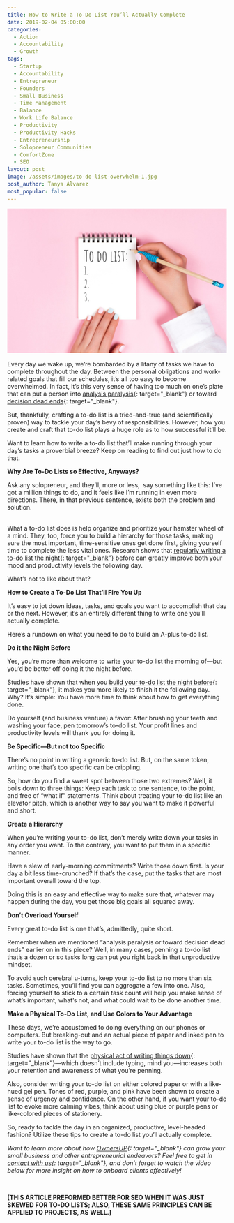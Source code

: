 ```yaml
---
title: How to Write a To-Do List You’ll Actually Complete
date: 2019-02-04 05:00:00
categories:
  - Action
  - Accountability
  - Growth
tags:
  - Startup
  - Accountability
  - Entrepreneur
  - Founders
  - Small Business
  - Time Management
  - Balance
  - Work Life Balance
  - Productivity
  - Productivity Hacks
  - Entrepreneurship
  - Solopreneur Communities
  - ComfortZone
  - SEO
layout: post
image: /assets/images/to-do-list-overwhelm-1.jpg
post_author: Tanya Alvarez
most_popular: false
---
```


![](/assets/images/to-do-list-overwhelm-2.jpg)

Every day we wake up, we’re bombarded by a litany of tasks we have to complete throughout the day. Between the personal obligations and work-related goals that fill our schedules, it’s all too easy to become overwhelmed. In fact, it’s this very sense of having too much on one’s plate that can put a person into [analysis paralysis](https://www.forbes.com/sites/jeffboss/2015/03/20/how-to-overcome-the-analysis-paralysis-of-decision-making/){: target="_blank"} or toward [decision dead ends](https://www.forbes.com/sites/forbesmarketplace/2017/04/25/is-your-website-a-dead-end-here-are-four-ways-to-find-out/){: target="_blank"}.

But, thankfully, crafting a to-do list is a tried-and-true (and scientifically proven) way to tackle your day’s bevy of responsibilities. However, how you create and craft that to-do list plays a huge role as to how successful it’ll be.

Want to learn how to write a to-do list that’ll make running through your day’s tasks a proverbial breeze? Keep on reading to find out just how to do that.

**Why Are To-Do Lists so Effective, Anyways?**

Ask any solopreneur, and they’ll, more or less, &nbsp;say something like this: I’ve got a million things to do, and it feels like I’m running in even more directions. There, in that previous sentence, exists both the problem and solution.

<br>What a to-do list does is help organize and prioritize your hamster wheel of a mind. They, too, force you to build a hierarchy for those tasks, making sure the most important, time-sensitive ones get done first, giving yourself time to complete the less vital ones. Research shows that [regularly writing a to-do list the night](https://www.fastcompany.com/40407550/heres-how-i-completed-my-to-do-list-every-day){: target="_blank"} before can greatly improve both your mood and productivity levels the following day.

What’s not to like about that?

**How to Create a To-Do List That’ll Fire You Up**

It’s easy to jot down ideas, tasks, and goals you want to accomplish that day or the next. However, it’s an entirely different thing to write one you’ll actually complete.

Here’s a rundown on what you need to do to build an A-plus to-do list.

**Do it the Night Before**

Yes, you’re more than welcome to write your to-do list the morning of—but you’d be better off doing it the night before.

Studies have shown that when you [build your to-do list the night before](http://fortune.com/2017/04/16/leadership-career-advice-to-do-list-morning-routine-productivity-hack/){: target="_blank"}, it makes you more likely to finish it the following day. Why? It’s simple: You have more time to think about how to get everything done.

Do yourself (and business venture) a favor: After brushing your teeth and washing your face, pen tomorrow’s to-do list. Your profit lines and productivity levels will thank you for doing it.

**Be Specific—But not too Specific**

There’s no point in writing a generic to-do list. But, on the same token, writing one that’s too specific can be crippling.

So, how do you find a sweet spot between those two extremes? Well, it boils down to three things: Keep each task to one sentence, to the point, and free of “what if” statements. Think about treating your to-do list like an elevator pitch, which is another way to say you want to make it powerful and short.

**Create a Hierarchy**

When you’re writing your to-do list, don’t merely write down your tasks in any order you want. To the contrary, you want to put them in a specific manner.

Have a slew of early-morning commitments? Write those down first. Is your day a bit less time-crunched? If that’s the case, put the tasks that are most important overall toward the top.&nbsp;

Doing this is an easy and effective way to make sure that, whatever may happen during the day, you get those big goals all squared away.

**Don’t Overload Yourself**

Every great to-do list is one that’s, admittedly, quite short.

Remember when we mentioned “analysis paralysis or toward decision dead ends” earlier on in this piece? Well, in many cases, penning a to-do list that’s a dozen or so tasks long can put you right back in that unproductive mindset.

To avoid such cerebral u-turns, keep your to-do list to no more than six tasks. Sometimes, you’ll find you can aggregate a few into one. Also, forcing yourself to stick to a certain task count will help you make sense of what’s important, what’s not, and what could wait to be done another time.&nbsp;

**Make a Physical To-Do List, and Use Colors to Your Advantage**

These days, we’re accustomed to doing everything on our phones or computers. But breaking-out and an actual piece of paper and inked pen to write your to-do list is the way to go.

Studies have shown that the [physical act of writing things down](https://www.shopify.com/content/6-psychological-benefits-of-writing-things-down){: target="_blank"}—which doesn’t include typing, mind you—increases both your retention and awareness of what you’re penning.

Also, consider writing your to-do list on either colored paper or with a like-hued gel pen. Tones of red, purple, and pink have been shown to create a sense of urgency and confidence. On the other hand, if you want your to-do list to evoke more calming vibes, think about using blue or purple pens or like-colored pieces of stationery.

So, ready to tackle the day in an organized, productive, level-headed fashion? Utilize these tips to create a to-do list you’ll actually complete.

*Want to learn more about how [OwnersUP](http://ownersup.com/){: target="_blank"} can grow your small business and other entrepreneurial endeavors? Feel free to get in [contact with us](https://ownersup.com/apply){: target="_blank"}, and don’t forget to watch the video below for more insight on how to onboard clients effectively!*

&nbsp;

**[THIS ARTICLE PREFORMED BETTER FOR SEO WHEN IT WAS JUST SKEWED FOR TO-DO LISTS; ALSO, THESE SAME PRINCIPLES CAN BE APPLIED TO PROJECTS, AS WELL.]**